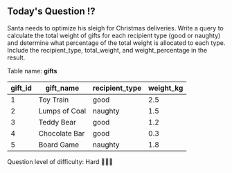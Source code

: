 ## Today's Question ⁉️

Santa needs to optimize his sleigh for Christmas deliveries. Write a query to calculate the total weight of gifts for each recipient type (good or naughty) and determine what percentage of the total weight is allocated to each type. Include the recipient_type, total_weight, and weight_percentage in the result.
  
Table name: **gifts**

| gift_id | gift_name      | recipient_type | weight_kg |
|--------|----------------|----------------|-----------|
| 1      | Toy Train      | good           | 2.5       |
| 2      | Lumps of Coal  | naughty        | 1.5       |
| 3      | Teddy Bear     | good           | 1.2       |
| 4      | Chocolate Bar  | good           | 0.3       |
| 5      | Board Game     | naughty        | 1.8       |


Question level of difficulty: Hard 🎅🎅🎅
